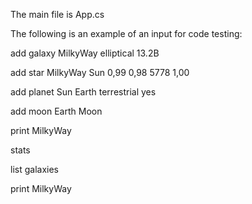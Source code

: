 The main file is App.cs

The following is an example of an input for code testing:

add galaxy MilkyWay elliptical 13.2B

add star MilkyWay Sun 0,99 0,98 5778 1,00

add planet Sun Earth terrestrial yes

add moon Earth Moon

print MilkyWay

stats

list galaxies

print MilkyWay
